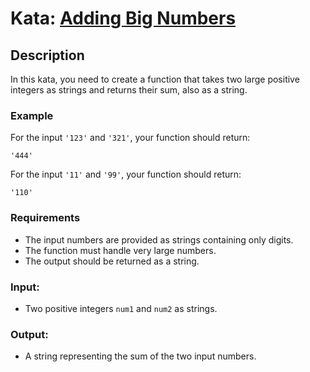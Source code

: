 # Kata: [Adding Big Numbers](https://www.codewars.com/kata/525f4206b73515bffb000b21)

## Description
In this kata, you need to create a function that takes two large positive integers as strings and returns their sum, also as a string.

### Example
For the input `'123'` and `'321'`, your function should return:
```
'444'
```
For the input `'11'` and `'99'`, your function should return:
```
'110'
```

### Requirements
- The input numbers are provided as strings containing only digits.
- The function must handle very large numbers.
- The output should be returned as a string.

### Input:
- Two positive integers `num1` and `num2` as strings.

### Output:
- A string representing the sum of the two input numbers.